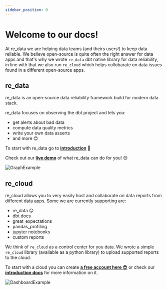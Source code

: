 ```yaml
---
sidebar_position: 0
---
```


# Welcome to our docs!

At re_data we are helping data teams (and theirs users!) to keep data reliable. We believe open-source is quite often the right answer for data apps and that's why we wrote `re_data` dbt native library for data reliability, in line with that we also run `re_cloud` which helps collobarate on data issues found in a different open-source apps.

## re_data

re_data is an open-source data reliability framework build for modern data stack.

re_data focuses on observing the dbt project and lets you:
 - get alerts about bad data
 - compute data quality metrics
 - write your own data asserts
 - and more 😊

To start with re_data go to **[introduction](/docs/re_data/introduction/whatis_data)** 🚀

Check out our **[live demo](https://re-data.github.io/re-data/ui-latest/#/alerts)** of what re_data can do for you! 😊

![GraphExample](/screenshots/ui/graph.png)

## re_cloud
re_cloud allows you to very easily host and collaborate on data reports from different data apps. Some we are currently supporting are: 

- re_data 😊
- dbt docs
- great_expectations
- pandas_profiling
- jupyter notebooks
- custom reports

We think of `re_cloud` as a control center for you data. We wrote a simple `re_cloud` library (available as a python library) to upload supported reports to the cloud.

To start with a cloud you can create **[a free account here 😊](https://cloud.getre.io/#/register)**
or check our **[introduction docs](/docs/re_cloud/whatis_cloud)** for more information on it.

![DashboardExample](/screenshots/cloud/dashboard.png)
